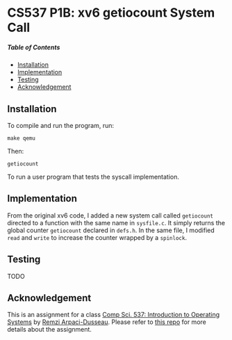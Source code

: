 # CS537 P1B: xv6 getiocount System Call

##### Table of Contents
* [Installation](#installation)
* [Implementation](#implementation)
* [Testing](#testing)
* [Acknowledgement](#acknowledgement)

## Installation
To compile and run the program, run:
<pre><code>make qemu</code></pre>
Then:
<pre><code>getiocount</code></pre>
To run a user program that tests the syscall implementation.

## Implementation
From the original xv6 code, I added a new system call called <code>getiocount</code> directed to a function with the same name in <code>sysfile.c</code>. It simply returns the global counter <code>getiocount</code> declared in <code>defs.h</code>. In the same file, I modified <code>read</code> and <code>write</code> to increase the counter wrapped by a <code>spinlock</code>.

## Testing
TODO

## Acknowledgement
This is an assignment for a class [Comp Sci. 537: Introduction to Operating Systems](https://pages.cs.wisc.edu/~remzi/Classes/537/Fall2021/) by [Remzi Arpaci-Dusseau](https://pages.cs.wisc.edu/~remzi/). Please refer to [this repo](https://github.com/remzi-arpacidusseau/ostep-projects/tree/master/initial-xv6) for more details about the assignment.
